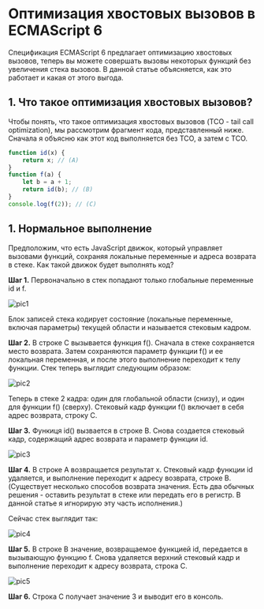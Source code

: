 # Оптимизация хвостовых вызовов в ECMAScript 6

Спецификация ECMAScript 6 предлагает оптимизацию хвостовых вызовов, теперь вы можете совершать вызовы некоторых функций без увеличения стека вызовов. В данной статье объясняется, как это работает и какая от этого выгода.

## 1. Что такое оптимизация хвостовых вызовов?

 Чтобы понять, что такое оптимизация хвостовых вызовов (TCO - tail call optimization), мы рассмотрим фрагмент кода, представленный ниже. Сначала я объясню как этот код выполняется без TCO, а затем с TCO.

```js
function id(x) {
    return x; // (A)
}
function f(a) {
    let b = a + 1;
    return id(b); // (B)
}
console.log(f(2)); // (C)
```

## 1. Нормальное выполнение

 Предположим, что есть JavaScript движок, который управляет вызовами функций, сохраняя локальные переменные и адреса возврата в стеке. Как такой движок будет выполнять код?

**Шаг 1.** Первоначально в стек попадают только глобальные переменные id и f.

![pic1](http://2ality.com/2015/06/tail-call-optimization/stack_frames_1.jpg)

Блок записей стека кодирует состояние (локальные переменные, включая параметры) текущей области и называется стековым кадром.

**Шаг 2.** В строке С вызывается функция f(). Сначала в стеке сохраняется место возврата. Затем сохраняются параметр функции f() и ее локальная переменная, и после этого выполнение переходит к телу функции. Стек теперь выглядит следующим образом:

![pic2](http://2ality.com/2015/06/tail-call-optimization/stack_frames_2.jpg)

Теперь в стеке 2 кадра: один для глобальной области (снизу), и один для функции f() (сверху). Стековый кадр функции f() включает в себя адрес возврата, строку С.

**Шаг 3.** Функиця id() вызвается в строке B. Снова создается стековый кадр, содержащий адрес возврата и параметр функции id.

![pic3](http://2ality.com/2015/06/tail-call-optimization/stack_frames_3.jpg)

**Шаг 4.** В строке A возвращается результат x. Стековый кадр функции id удаляется, и выполнение переходит к адресу возврата, строке B. (Существует несколько способов возврата значения. Есть два обычных решения - оставить результат в стеке или передать его в регистр. В данной статье я игнорирую эту часть исполнения.)

Сейчас стек выглядит так:

![pic4](http://2ality.com/2015/06/tail-call-optimization/stack_frames_2.jpg)

**Шаг 5.** В строке B значение, возвращаемое функцией id, передается в вызывающую функцию f. Снова удаляется верхний стековый кадр и выполнение переходит к адресу возврата, строка С.

![pic5](http://2ality.com/2015/06/tail-call-optimization/stack_frames_1.jpg)

**Шаг 6.** Строка C получает значение 3 и выводит его в консоль.